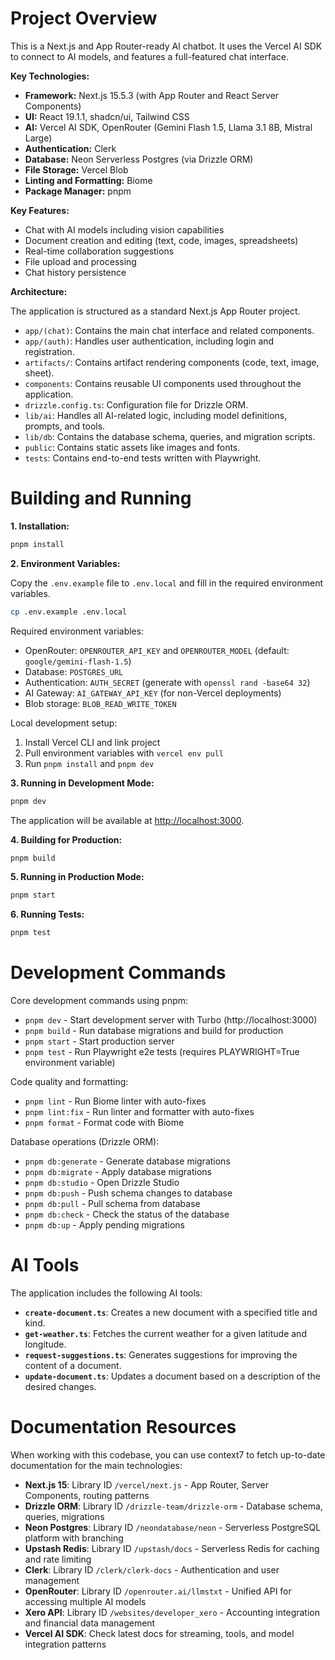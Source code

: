 # Project Overview

This is a Next.js and App Router-ready AI chatbot. It uses the Vercel AI SDK to connect to AI models, and features a full-featured chat interface.

**Key Technologies:**

*   **Framework:** Next.js 15.5.3 (with App Router and React Server Components)
*   **UI:** React 19.1.1, shadcn/ui, Tailwind CSS
*   **AI:** Vercel AI SDK, OpenRouter (Gemini Flash 1.5, Llama 3.1 8B, Mistral Large)
*   **Authentication:** Clerk
*   **Database:** Neon Serverless Postgres (via Drizzle ORM)
*   **File Storage:** Vercel Blob
*   **Linting and Formatting:** Biome
*   **Package Manager:** pnpm

**Key Features:**

*   Chat with AI models including vision capabilities
*   Document creation and editing (text, code, images, spreadsheets)
*   Real-time collaboration suggestions
*   File upload and processing
*   Chat history persistence

**Architecture:**

The application is structured as a standard Next.js App Router project.

*   `app/(chat)`: Contains the main chat interface and related components.
*   `app/(auth)`: Handles user authentication, including login and registration.
*   `artifacts/`: Contains artifact rendering components (code, text, image, sheet).
*   `components`: Contains reusable UI components used throughout the application.
*   `drizzle.config.ts`: Configuration file for Drizzle ORM.
*   `lib/ai`:  Handles all AI-related logic, including model definitions, prompts, and tools.
*   `lib/db`:  Contains the database schema, queries, and migration scripts.
*   `public`: Contains static assets like images and fonts.
*   `tests`: Contains end-to-end tests written with Playwright.

# Building and Running

**1. Installation:**

```bash
pnpm install
```

**2. Environment Variables:**

Copy the `.env.example` file to `.env.local` and fill in the required environment variables.

```bash
cp .env.example .env.local
```

Required environment variables:
- OpenRouter: `OPENROUTER_API_KEY` and `OPENROUTER_MODEL` (default: `google/gemini-flash-1.5`)
- Database: `POSTGRES_URL`
- Authentication: `AUTH_SECRET` (generate with `openssl rand -base64 32`)
- AI Gateway: `AI_GATEWAY_API_KEY` (for non-Vercel deployments)
- Blob storage: `BLOB_READ_WRITE_TOKEN`

Local development setup:
1. Install Vercel CLI and link project
2. Pull environment variables with `vercel env pull`
3. Run `pnpm install` and `pnpm dev`

**3. Running in Development Mode:**

```bash
pnpm dev
```

The application will be available at [http://localhost:3000](http://localhost:3000).

**4. Building for Production:**

```bash
pnpm build
```

**5. Running in Production Mode:**

```bash
pnpm start
```

**6. Running Tests:**

```bash
pnpm test
```

# Development Commands

Core development commands using pnpm:

- `pnpm dev` - Start development server with Turbo (http://localhost:3000)
- `pnpm build` - Run database migrations and build for production
- `pnpm start` - Start production server
- `pnpm test` - Run Playwright e2e tests (requires PLAYWRIGHT=True environment variable)

Code quality and formatting:
- `pnpm lint` - Run Biome linter with auto-fixes
- `pnpm lint:fix` - Run linter and formatter with auto-fixes
- `pnpm format` - Format code with Biome

Database operations (Drizzle ORM):
- `pnpm db:generate` - Generate database migrations
- `pnpm db:migrate` - Apply database migrations
- `pnpm db:studio` - Open Drizzle Studio
- `pnpm db:push` - Push schema changes to database
- `pnpm db:pull` - Pull schema from database
- `pnpm db:check` - Check the status of the database
- `pnpm db:up` - Apply pending migrations

# AI Tools

The application includes the following AI tools:

*   **`create-document.ts`**: Creates a new document with a specified title and kind.
*   **`get-weather.ts`**: Fetches the current weather for a given latitude and longitude.
*   **`request-suggestions.ts`**: Generates suggestions for improving the content of a document.
*   **`update-document.ts`**: Updates a document based on a description of the desired changes.

# Documentation Resources

When working with this codebase, you can use context7 to fetch up-to-date documentation for the main technologies:

- **Next.js 15**: Library ID `/vercel/next.js` - App Router, Server Components, routing patterns
- **Drizzle ORM**: Library ID `/drizzle-team/drizzle-orm` - Database schema, queries, migrations
- **Neon Postgres**: Library ID `/neondatabase/neon` - Serverless PostgreSQL platform with branching
- **Upstash Redis**: Library ID `/upstash/docs` - Serverless Redis for caching and rate limiting
- **Clerk**: Library ID `/clerk/clerk-docs` - Authentication and user management
- **OpenRouter**: Library ID `/openrouter.ai/llmstxt` - Unified API for accessing multiple AI models
- **Xero API**: Library ID `/websites/developer_xero` - Accounting integration and financial data management
- **Vercel AI SDK**: Check latest docs for streaming, tools, and model integration patterns